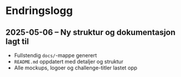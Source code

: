 # Endringslogg

## 2025-05-06 – Ny struktur og dokumentasjon lagt til
- Fullstendig `docs/`-mappe generert
- `README.md` oppdatert med detaljer og struktur
- Alle mockups, logoer og challenge-titler lastet opp
